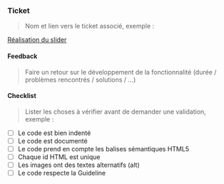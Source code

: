 ### Ticket

> Nom et lien vers le ticket associé, exemple :

[Réalisation du slider](https://github.com/foo/bar/issues/12)

#### Feedback

> Faire un retour sur le développement de la fonctionnalité (durée / problèmes rencontrés / solutions / ...)

#### Checklist

> Lister les choses à vérifier avant de demander une validation, exemple :

- [ ] Le code est bien indenté
- [ ] Le code est documenté
- [ ] Le code prend en compte les balises sémantiques HTML5
- [ ] Chaque id HTML est unique
- [ ] Les images ont des textes alternatifs (alt)
- [ ] Le code respecte la Guideline